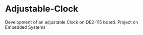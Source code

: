 # Adjustable-Clock
Development of an adjustable Clock on DE2-115 board. Project on Embedded Systems
